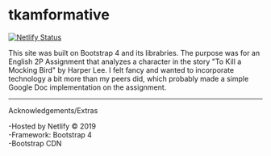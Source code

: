 # tkamformative

[![Netlify Status](https://api.netlify.com/api/v1/badges/6681ca1d-c92f-4c19-9d75-5d93796f44a1/deploy-status)](https://app.netlify.com/sites/tkambrianvu/deploys)

This site was built on Bootstrap 4 and its librabries. The purpose was for an English 2P Assignment that analyzes a character in the story "To Kill a Mocking Bird" by Harper Lee. I felt fancy and wanted to incorporate technology a bit more than my peers did, which probably made a simple Google Doc implementation on the assignment.

------------------------------------------------------------------------------------------------------------------------------------------

Acknowledgements/Extras

-Hosted by Netlify © 2019                                                                                                                 
-Framework: Bootstrap 4                                                                                                                   
-Bootstrap CDN                                                                                                                             
